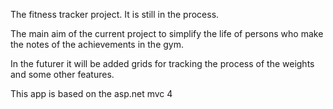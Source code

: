 The fitness tracker project.
It is still in the process.

The main aim of the current project to simplify the life of persons who
make the notes of the achievements in the gym.

In the futurer it will be added grids for tracking the process of the weights and some other features.


This app is based on the asp.net mvc 4
